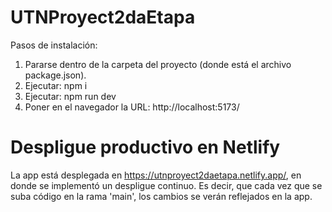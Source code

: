 # UTNProyect2daEtapa
Pasos de instalación:
1) Pararse dentro de la carpeta del proyecto (donde está el archivo package.json). 
2) Ejecutar: npm i
3) Ejecutar: npm run dev
4) Poner en el navegador la URL: http://localhost:5173/

# Despligue productivo en Netlify
La app está desplegada en https://utnproyect2daetapa.netlify.app/, en donde se implementó un despligue continuo. Es decir, que cada vez que se suba código en la rama 'main', los cambios se verán reflejados en la app.
